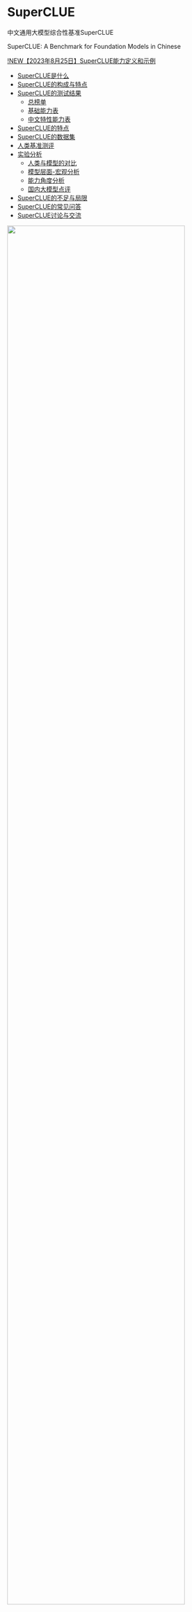 # SuperCLUE
中文通用大模型综合性基准SuperCLUE

SuperCLUE: A Benchmark for Foundation Models in Chinese

<a href='https://github.com/CLUEbenchmark/SuperCLUE-OPEN'>!NEW【2023年8月25日】SuperCLUE能力定义和示例</a>

- [SuperCLUE是什么](#SuperCLUE是什么)
- [SuperCLUE的构成与特点](#SuperCLUE的构成与特点)
- [SuperCLUE的测试结果](#SuperCLUE的测试结果)
     - [总榜单](#2023年7月Superclue中文大模型总排行榜)
     - [基础能力表](#2023年7月SuperCLUE基础能力榜单)
     - [中文特性能力表](#2023年7月SuperCLUE中文特性榜单)
- [SuperCLUE的特点](#SuperCLUE的特点)
- [SuperCLUE的数据集](#SuperCLUE的数据集)
- [人类基准测评](#人类基准测评)
- [实验分析](#实验分析)
     - [人类与模型的对比](#人类与模型的对比)
     - [模型层面-宏观分析](#模型层面-宏观分析)
     - [能力角度分析](#能力角度分析) 
     - [国内大模型点评](#国内大模型点评) 
- [SuperCLUE的不足与局限](#SuperCLUE的不足与局限)
- [SuperCLUE的常见问答](#SuperCLUE的常见问答)
- [SuperCLUE讨论与交流](#SuperCLUE讨论与交流)

<img src="https://github.com/CLUEbenchmark/SuperCLUE/blob/main/resources/superclue.jpeg"  width="90%" height="90%"></img>

SuperCLUE基准计划按照月度进行更新，纳入更多可用中文大模型，欢迎联系与交流；数据集和进一步信息计划在下一次更新时公开，敬请期待。

News   
[23/07/28] <a href='https://github.com/CLUEbenchmark/Llama2-Chinese'>Llama2开源模型中文版-榜单及全方位测评</a>

[23/07/25] 2023年7月SuperCLUE中文大模型排行榜发布

[23/07/05] 中文大模型的开放式问题与多轮对话基准发布，<a href='https://github.com/CLUEbenchmark/SuperCLUE-Open'>SuperCLUE-Open</a>

[23/05/31] <a href='https://www.SuperCLUEAI.com'>中文通用大模型匿名对战评价基准，SuperCLUE琅琊榜</a>
     
##### 更新
    更新 Update（2023-06-19），SuperCLUE中文大模型排行榜(2023年6月) 
    更新 Update（2023-05-30），添加RWKV-7B,IDEA-姜子牙-13B,西湖大模型v2       
    更新 Update（2023-05-21），添加360智脑
    更新 Update（2023-05-12）
    添加Claude: OpenAI最强竞争对手Anthropic的Claude取得了与ChatGPT3.5一致的效果
    添加ChatGLM-130B: 相比ChatGLM-6B效果大幅提升（+7.35），处于国内较好水平

## SuperCLUE是什么
中文通用大模型基准（SuperCLUE），是针对中文可用的通用大模型的一个测评基准。

它主要回答的问题是：在当前通用大模型大力发展的背景下，中文大模型的效果情况，包括但不限于"这些模型不同任务的效果情况"、"相较于国际上的代表性模型做到了什么程度"、
"这些模型与人类的效果对比如何"。

它尝试在一系列国内外代表性的模型上使用多个维度能力进行测试。SuperCLUE是中文语言理解测评基准（CLUE）在通用人工智能时代的进一步发展。

<img src="https://github.com/CLUEbenchmark/SuperCLUE/blob/main/resources/superclue_rank7.jpeg"  width="100%" height="100%"></img>


## SuperCLUE的测试结果
四个表格：汇总表、基础能力表、专业能力表、中文特性能力表

#####  排行榜会定期更新           数据来源: www.CLUEbenchmarks.com              

### 2023年7月SuperCLUE中文大模型总排行榜

| 排名 |                                                                    模型                                                                     |     机构     |  总分   | 基础能力 | 中文特性 | 学术专业 | 许可证 |
|:--:|:-----------------------------------------------------------------------------------------------------------------------------------------:|:----------:|:-----:|:---:|:---:|:---:|:---:|
| 🧝 |                                                                    人类                                                                     |    CLUE    | 83.66 | 85.03 | 82.29 | - | - |
| -  |                                                  <a href='https://openai.com/'>GPT-4</a>                                                  |   OpenAI   | 70.89 | 70.04 | 72.67 | 69.96 | 专有服务 |
| 🏅 |                                        <a href='https://yiyan.baidu.com/welcome'>文心一言(v2.2.0) </a>                                        |     百度     | 62.00 | 61.11 | 71.38 | 53.50 | 专有服务 |
| -  |                                            <a href='https://www.anthropic.com/'>Claude-2 </a>                                             | Authropic  | 60.94 | 62.01 | 61.18 | 59.63 | 专有服务 |
| -  |                                              <a href='https://openai.com/'>gpt-3.5-turbo</a>                                              |   OpenAI   | 59.79 | 64.40 | 63.19 | 51.78 | 专有服务 |
| 🥈 |                                               <a href='https://chatglm.cn'>ChatGLM-130B</a>                                               | 清华大学&智谱AI  | 59.35 | 53.78 | 71.39 | 52.89 | 专有服务 |
| 🥉 |                                            <a href='https://xinghuo.xfyun.cn/'>讯飞星火(v1.5)</a>                                             |    科大讯飞    | 58.02 | 63.32 | 65.72 | 45.03 | 专有服务 |
| -  |                                        <a href='https://www.anthropic.com/'>Claude-instant-v1</a>                                         | Authropic  | 56.31 | 58.85 | 55.91 | 54.16 | 专有服务 |
| 4  |                                                <a href='https://ai.360.cn'>360智脑(4.0)</a>                                                 |    360     | 55.04 | 56.68 | 62.54 | 45.88 | 专有服务 |
| 5  |                              <a href='https://huggingface.co/internlm/internlm-chat-7b'>internlm-chat-7b</a>                              | 上海AI实验室与商汤 | 53.91 | 54.85 | 61.35 | 45.53 | 开源-可商用 |
| 6  |                                      <a href='https://github.com/THUDM/ChatGLM2-6B'>ChatGLM2-6B</a>                                       | 清华大学&智谱AI  | 53.85 | 55.60 | 63.59 | 42.37 | 开源-可商用 |
| 7  |                                          <a href='https://api.minimax.chat/'>MiniMax-abab5.5</a>                                          |  MiniMax   | 53.06 | 53.61 | 62.79 | 42.77 | 专有服务 |
| 8  |                                           <a href='https://tongyi.aliyun.com/'>通义千问(v1.0.3)</a>                                           |    阿里巴巴    | 51.52 | 52.84 | 61.73 | 39.98 | 专有服务 |
| 9  |                           <a href='https://huggingface.co/baichuan-inc/Baichuan-13B-Chat'>Baichuan-13B-Chat</a>                           |    百川智能    | 49.35 | 50.46 | 55.38 | 42.21 | 开源-可商用 |
| 10 |                       <a href='https://huggingface.co/BelleGroup/BELLE-LLaMA-13B-2M-enc'>BELLE-LLaMA-13B-2M-enc</a>                       |     链家     | 46.60 | 48.71 | 52.99 | 38.10 | 开源-非商用 |
| 11 |                           <a href='https://huggingface.co/IDEA-CCNL/Ziya-LLaMA-13B-v1.1'>IDEA-姜子牙-13B-v1.1</a>                            | 深圳IDEA研究院  | 43.80 | 47.55 | 48.61 | 35.26 | 开源-非商用 |
| 12 |                         <a href='https://huggingface.co/FreedomIntelligence/phoenix-inst-chat-7b'>phoenix-7B</a>                          |   香港中文大学   | 41.57 | 45.39 | 44.62 | 34.70 | 开源-可商用 |
| 13 |                  <a href='https://huggingface.co/fnlp/moss-moon-003-sft'>MOSS-16B</a>                                                     |    复旦大学        | 35.36      |  37.01     |  38.01     |  31.07     | 开源-可商用 |
| 14 |                              <a href='https://huggingface.co/meta-llama/Llama-2-13b-hf'>Llama-2-13B-chat</a>                              |    Meta    | 34.26 | 35.85 | 37.37 | 29.57 | 开源-可商用 |
| 15 |                                        <a href='https://github.com/lm-sys/FastChat'>Vicuna-13B</a>                                        |   UC伯克利    | 31.70 | 34.61 | 33.71 | 26.80 | 开源-非商用 |
| 16 |                             <a href='https://huggingface.co/BlinkDL/rwkv-4-world'>RWKV-7B-World-CHNtuned</a>                              |  RWKV基金会   | 27.83 | 30.71 | 28.13 | 24.66 | 开源-可商用|
   
    注：国外代表性非开源模型（GPT4.0/Claude/gpt-3.5）参与榜单，但不参与排名

   
 ### 2023年7月SuperCLUE开源榜单
  | 排名  |                                              模型                                               |     机构     |  总分   | 基础能力  | 中文特性  | 学术专业  | 许可证 |
|:---:|:---------------------------------------------------------------------------------------------:|:----------:|:-----:|:-----:|:-----:|:-----:|:---:|
| 🧝  |                                              人类                                               |    CLUE    | 83.66 | 85.03 | 82.29 |   -   | - |
| 🏅️ |        <a href='https://huggingface.co/internlm/internlm-chat-7b'>internlm-chat-7b</a>        | 上海AI实验室与商汤 | 53.91 | 54.85 | 61.35 | 45.53 | 开源-可商用 |
| 🥈  |                <a href='https://github.com/THUDM/ChatGLM2-6B'>ChatGLM2-6B</a>                 | 清华大学&智谱AI  | 53.85 | 55.60 | 63.59 | 42.37 | 开源-可商用 |
| 🥉  |     <a href='https://huggingface.co/baichuan-inc/Baichuan-13B-Chat'>Baichuan-13B-Chat</a>     |    百川智能    | 49.35 | 50.46 | 55.38 | 42.21 | 开源-可商用 |
|  4  | <a href='https://huggingface.co/BelleGroup/BELLE-LLaMA-13B-2M-enc'>BELLE-LLaMA-13B-2M-enc</a> |     链家     | 46.60 | 48.71 | 52.99 | 38.10 | 开源-非商用 |
|  5  |     <a href='https://huggingface.co/IDEA-CCNL/Ziya-LLaMA-13B-v1.1'>IDEA-姜子牙-13B-v1.1</a>      | 深圳IDEA研究院  | 43.80 | 47.55 | 48.61 | 35.26 | 开源-非商用 |
|  6  |   <a href='https://huggingface.co/FreedomIntelligence/phoenix-inst-chat-7b'>phoenix-7B</a>    |   香港中文大学   | 41.57 | 45.39 | 44.62 | 34.70 | 开源-可商用 |
|  7  |                                    <a href='https://huggingface.co/fnlp/moss-moon-003-sft'>MOSS-16B</a>                                    |    复旦大学        | 35.36      |  37.01     |  38.01     |  31.07     | 开源-可商用 |
|  8  |        <a href='https://huggingface.co/meta-llama/Llama-2-13b-hf'>Llama-2-13B-chat</a>        |    Meta    | 34.26 | 35.85 | 37.37 | 29.57 | 开源-可商用 |
|  9  |                  <a href='https://github.com/lm-sys/FastChat'>Vicuna-13B</a>                  |   UC伯克利    | 31.70 | 34.61 | 33.71 | 26.80 | 开源-非商用 |
| 10  |       <a href='https://huggingface.co/BlinkDL/rwkv-4-world'>RWKV-7B-World-CHNtuned</a>        |  RWKV基金会   | 27.83 | 30.71 | 28.13 | 24.66 | 开源-可商用|
  
 往期榜单，
2023年6月：<a href='./README_2306.md'>2023年6月SuperCLUE中文特性榜单</a>

2023年5月：<a href='./README_2305.md'>2023年5月SuperCLUE中文特性榜单</a>

### 2023年7月SuperCLUE基础能力榜单

| 排名  |           模型           | 平均分 | 语义理解 | 闲聊 | 对话 | 角色扮演 | 知识与百科 | 生成与创作 | 逻辑与推理 | 代码 | 计算 | 安全 |
|:---:|:----------------------:| :---: | :---: | :---: | :---: | :---: | :---: | :---: |:-----:| :---: | :---: | :---: |
| 🧝  |           人类           | 85.03 | 90.17 | 71.53 | 77.99 | 82.19 | 97.44 | 68.79 | 90.55 | 90.45 | 94.97 | 86.22 |
|  -  |         gpt-4          | 70.04 | 82.91 | 46.77 | 66.39 | 63.46 | 92.65 | 66.67 | 60.33 | 85.45 | 61.48 | 73.02 |
|  -  |     gpt-3.5-turbo      | 64.40 | 87.18 | 45.16 | 65.57 | 60.58 | 85.29 | 72.36 | 42.98 | 72.73 | 38.52 | 72.22 |
| 🏅️ |       讯飞星火(v1.5)       | 63.32 | 78.26 | 45.90 | 59.84 | 55.88 | 73.48 | 54.92 | 54.70 | 60.00 | 76.86 | 71.54 |
|  -  |        Claude-2        | 62.01 | 83.49 | 49.59 | 57.14 | 52.88 | 78.68 | 68.07 | 53.72 | 66.06 | 44.26 | 65.60 |
| 🥈  |      文心一言(v2.2.0)      | 61.11 | 81.90 | 46.34 | 56.67 | 59.80 | 86.76 | 47.73 | 36.52 | 65.79 | 52.63 | 70.63 |
|  -  |   Claude-instant-v1    | 58.85 | 76.52 | 50.00 | 58.20 | 55.77 | 77.04 | 61.48 | 40.00 | 66.97 | 33.61 | 67.77 |
| 🥉  |       360智脑(4.0)       | 56.68 | 76.92 | 52.46 | 58.33 | 54.08 | 76.80 | 61.54 | 37.29 | 53.64 | 29.57 | 67.92 |
|  4  |      ChatGLM2-6B       | 55.60 | 74.36 | 44.35 | 55.74 | 56.73 | 76.47 | 51.22 | 40.50 | 41.82 | 45.08 | 66.67 |
|  5  |    internlm-chat-7b    | 54.85 | 80.34 | 48.39 | 55.74 | 55.77 | 77.94 | 36.59 | 37.19 | 51.82 | 34.43 | 68.25 |
|  6  |      ChatGLM-130B      | 53.78 | 70.94 | 45.97 | 56.56 | 61.54 | 75.74 | 55.28 | 29.75 | 45.45 | 31.15 | 63.49 |
|  7  |    MiniMax-abab5.5     | 53.61 | 79.49 | 45.97 | 59.84 | 60.58 | 85.29 | 47.97 | 29.75 | 30.00 | 31.97 | 61.11 |
|  8  |          通义千问          | 52.84 | 74.77 | 45.97 | 57.98 | 53.00 | 76.69 | 38.89 | 33.06 | 46.67 | 39.67 | 60.40 |
|  9  |   Baichuan-13B-Chat    | 50.46 | 64.10 | 41.94 | 50.00 | 52.88 | 75.00 | 57.72 | 27.27 | 40.91 | 31.15 | 60.32 |
| 10  |       BELLE-13B        | 48.71 | 68.38 | 46.77 | 51.64 | 53.85 | 64.71 | 25.20 | 32.23 | 48.18 | 31.97 | 63.49 |
| 11  |   IDEA-姜子牙-13B-v1.1    | 47.55 | 70.09 | 49.19 | 48.36 | 48.08 | 58.82 | 32.52 | 34.71 | 21.82 | 45.08 | 63.49 |
| 12  |       Phoenix-7B       | 45.39 | 66.67 | 41.94 | 43.44 | 43.27 | 55.15 | 44.72 | 31.41 | 36.36 | 33.61 | 55.56 |
| 13  |        MOSS-16B        | 37.01 | 54.70 | 39.52 | 40.16 | 45.19 | 35.29 | 34.96 | 24.79 | 32.73 | 27.05 | 37.30 |
| 14  |    Llama-2-13B-chat    | 35.85 | 52.14 | 41.94 | 40.98 | 32.69 | 33.82 | 38.21 | 28.93 | 23.64 | 27.05 | 38.10 |
| 15  |       Vicuna-13B       | 34.61 | 49.57 | 33.06 | 32.79 | 37.50 | 25.74 | 30.89 | 27.27 | 40.91 | 35.25 | 35.71 |
| 16  | RWKV-7B-World-CHNtuned | 30.71 | 31.62 | 20.16 | 22.13 | 26.92 | 27.21 | 23.58 | 22.31 | 36.36 | 60.66 | 36.51 |

    注：国外代表性非开源模型（GPT4.0/Claude/gpt-3.5）参与榜单，但不参与排名；指标为：Accuracy。数据表比较大，表格请往后拉        

### 2023年7月SuperCLUE中文特性榜单

| 排名  |           模型           | 平均分 | 字形和拼音 | 字义理解 | 句法分析 | 文学 | 诗词 | 成语 | 歇后语和谚语 | 方言 | 对联 | 古文 |
|:---:|:----------------------:|:---:|:---:|:---:|:---:|:---:|:---:|:---:|:---:|:---:|:---:|:---:|
| 🧝  |           人类           | 82.29 | 96.01 | 83.15 | 62.71 | 91.47 | 90.79 | 92.38 | 83.78 | 69.21 | 70.00 | 83.40 |
|  -  |         gpt-4          | 72.67 | 62.83 | 68.07 | 85.48 | 88.08 | 75.68 | 95.12 | 70.15 | 38.40 | 71.52 | 67.31 |
| 🏅️ |      ChatGLM-130B      | 71.39 | 48.67 | 68.07 | 75.00 | 83.44 | 84.68 | 95.94 | 67.16 | 45.60 | 70.86 | 72.12 |
| 🥈  |      文心一言(v2.2.0)      | 71.38 | 59.34 | 70.34 | 73.33 | 86.58 | 82.88 | 95.12 | 60.31 | 37.60 | 71.03 | 73.79 |
| 🥉  |       讯飞星火(v1.5)       | 65.72 | 47.32 | 68.38 | 77.42 | 72.03 | 69.09 | 89.43 | 59.85 | 35.77 | 71.23 | 63.46 |
|  4  |      ChatGLM2-6B       | 63.59 | 45.13 | 60.50 | 66.13 | 78.81 | 63.06 | 89.43 | 64.18 | 33.60 | 64.24 | 66.35 |
|  -  |     gpt-3.5-turbo      | 63.19 | 46.02 | 69.75 | 75.81 | 75.50 | 57.66 | 89.43 | 55.97 | 36.00 | 57.62 | 66.35 |
|  5  |    MiniMax-abab5.5     | 62.79 | 46.90 | 57.98 | 63.71 | 75.50 | 71.17 | 86.99 | 60.45 | 41.60 | 58.94 | 62.50 |
|  6  |       360智脑(4.0)       | 62.54 | 45.45 | 63.83 | 63.53 | 71.43 | 70.73 | 97.06 | 60.47 | 38.46 | 64.96 | 73.21 |
|  7  |          通义千问          | 61.73 | 41.59 | 60.87 | 60.66 | 73.65 | 67.89 | 88.24 | 51.91 | 40.68 | 68.97 | 57.89 |
|  8  |    internlm-chat-7b    | 61.35 | 41.59 | 58.82 | 62.10| 76.16 | 68.47 | 86.18 | 61.94 | 32.80 | 57.62 | 65.38 |
|  -  |        Claude-2        | 61.18 | 48.67 | 70.94 | 70.16 | 67.55 | 54.05 | 83.74 | 58.21 | 36.00 | 60.67 | 59.62 |
|  -  |   Claude-instant-v1    | 55.91 | 43.36 | 62.16 | 72.13 | 62.91 | 50.91 | 84.87 | 47.73 | 31.20 | 56.38 | 45.19 |
|  9  |   Baichuan-13B-Chat    | 55.38 | 45.13 | 58.82 | 50.81 | 73.51 | 70.27 | 75.61 | 47.01 | 33.60 | 44.37 | 54.81 |
| 10  |       BELLE-13B        | 52.99 | 42.48 | 55.46 | 67.74 | 56.29 | 46.85 | 78.05 | 38.06 | 33.60 | 59.60 | 49.04 |
| 11  |   IDEA-姜子牙-13B-v1.1    | 48.61 | 28.32 | 54.62 | 51.61 | 56.29 | 51.35 | 63.41 | 42.54 | 36.00 | 48.34 | 51.92 |
| 12  |       Phoenix-7B       | 44.62 | 30.09 | 51.26 | 43.55 | 51.66 | 45.95 | 65.85 | 35.07 | 32.00 | 45.03 | 44.23 |
| 13  |        MOSS-16         | 38.01 | 32.74 | 43.70 | 36.29 | 40.40 | 32.43 | 60.98 | 32.09 | 31.20 | 31.13 | 40.38 |
| 14  |    Llama-2-13B-chat    | 37.37 | 31.86 | 40.34 | 49.19 | 37.75 | 33.33 | 43.90 | 32.09 | 32.00 | 33.77 | 40.38 |
| 15  |       Vicuna-13B       | 33.71 | 21.24 | 34.45 | 45.16 | 29.14 | 22.52 | 33.33 | 36.57 | 22.40 | 49.67 | 38.46 |
| 16  | RWKV-7B-World-CHNtuned | 28.13 | 25.66 | 26.05 | 25.00 | 29.80 | 26.13 | 45.53 | 17.16 | 20.00 | 36.42 | 27.88 |

     注：外代表性非开源模型（GPT4.0/Claude/gpt-3.5/）参与榜单，但不参与排名；；指标为：Accuracy。数据表比较大，表格请往后啦。       


### SuperCLUE的构成与特点
着眼于综合评价大模型的能力，使其能全面地测试大模型的效果，又能考察模型在中文特有任务上的理解和积累。我们对能力进行了划分，
SuperCLUE从三个不同的维度评价模型的能力：基础能力、专业能力和中文特性能力。

#### 基础能力:

包括了常见的有代表性的模型能力，如语义理解、对话、逻辑推理、角色模拟、代码、生成与创作等10项能力。

#### 专业能力:

包括了中学、大学与专业考试，涵盖了从数学、物理、地理到社会科学等50多项能力。

#### 中文特性能力:

针对有中文特点的任务，包括了中文成语、诗歌、文学、字形等10项多种能力。

#### SuperCLUE的特点：
1）多个维度能力考察（3大类，70+子能力）：从三个不同角度对中文大模型进行测试，以考察模型的综合能力；并且每一个子能力又含有十项或以上不同的细分能力。

2）自动化测评（一键测评）：通过自动化测评方式以相对客观形式测试不同模型的效果，可以一键对大模型进行测评。

3）广泛的代表性模型（17个模型）：选取了多个国内外有代表性的可用的模型进行测评，以反映国内大模型的发展现状并了解与国际领先模型的差距或相对优劣势。

4）人类基准：在通用人工智能发展的背景下，SuperCLUE也提供了模型相对于人类效果的指标对比。

### 数据集数量
    2023年6月榜单，针对基础能力、中文特性和专业能力，使用了3714题目。
    
## SuperCLUE的数据集
1.基础能力（10项能力）：语义理解、生成与创作、闲聊、对话、百科与知识、逻辑与推理、计算能力、代码、角色模拟、安全
    
    示例：
    语义理解：
        两个男人正常交谈，其中一个男人夸赞对方办事能力强，对方回答“哪里，哪里”。这里的“哪里，哪里”是什么意思？
        A. 讲话十分含糊不清。
        B. 要求说出具体的优点。
        C. 表达自己的谦虚。
        D. 挑衅对方。
         
    逻辑与推理：
        小明的妻子生了一对双胞胎。以下哪个推论是正确的？
        A. 小明家里一共有三个孩子。
        B. 小明家里一共有两个孩子。
        C. 小明家里既有男孩子也有女孩子。
        D. 无法确定小明家里孩子的具体情况。
 
     

2.中文特性能力（10项能力）：成语、诗词、文学、字义理解、汉语句法分析、汉字字形和拼音理解、歇后语和谚语、对联、方言、古文
    
    示例：
    成语：
    选出下列句子中成语使用错误的一项
        A. 这个项目时间紧任务重，大家都在马不停蹄地奔波劳碌。
        B. 他常常口是心非，让人难以相信他说的话。
        C. 两人是同学三年，一直保持着良好的关系，相互尊重、相敬如宾。
        D. 当地突发大火，整个村庄都鸡犬不宁，局势十分危急。
     
    文学：
    下列有关名著的表述有误的一项是
        A. 《红楼梦》是中国古代小说中的巅峰之作，以其瑰丽的语言和丰富的人物形象而闻名于世。
        B. 《西游记》是中国古代四大名著之一，讲述了哪吒等人历经九九八十一难，最终取得真经的故事。
        C. 《孔乙己》是鲁迅的代表作之一，以其深刻的社会洞察力和优美的文学风格而广受好评。
        D. 《围城》是钱钟书的代表作之一，以其独特的文学语言和深刻的社会洞察力而成为现代中国文学的经典之作。
         
     
3.专业能力（50+能力）：抽象代数、天文学、临床知识、大学生物学、大学计算机科学、大学数学、高中化学、高中物理、机器学习、营养、专业会计、职业心理学等
    
    示例：
    物理：
    以下物理常识题目，哪一个是错误的?
        A. 在自然环境下，声音在固体中传播速度最快。
        B. 牛顿第一定律：一个物体如果不受力作用，将保持静止或匀速直线运动的状态。
        C. 牛顿第三定律：对于每个作用力，都有一个相等而反向的反作用力。
        D. 声音在空气中的传播速度为1000m/s。
     
    天文学：
    以下天文学常识题目，哪一个是错误的？
        A. 太阳系是指由太阳和围绕着它运行的八大行星、矮行星、卫星、小行星带和彗星组成的一个行星系统。
        B. 卫星是指绕行星或其他天体运动的天体。
        C. 彗星是指太阳系中一种较小的天体，其核心由冰和尘埃组成。
        D. 按一般的天体归类方法，月球属于行星。
    
## SuperCLUE全自动测评过程：
    1、统一prompt：针对每一个题目，构造了统一的prompt供模型和人类使用；
    2、预测：系统使用模型进行预测，要求模型选取ABCD中的某一个选项；
    3、打分：如果模型的回答不是标准的答案，而是一段文字，系统会采取特定的策略自动提取出模型的答案。该策略结合模型的表现进行优化和完善。
      （注：当无法提取有效答案的时候，则表明模型没有按照人类的要求做题，未正确理解指令，则认为模型回答错误。）
       
   由于此次为SuperCLUE首次全自动测评，为了谨慎起见，全部答案事后已由多位人类进行交叉复核，与自动测评结果基本一致。

## 人类基准测评
针对于基础能力和中文特性能力题目，会有三位独立的人类测评员根据题目作答。人类测评结果，采用多数投票方式进行汇总，作为人类基准分数。

## 实验分析

#### 人类与模型的对比

从人类测评角度看，基础能力（92%）+ 中文特性能力（94%），都达到了非常高的水平。除GPT-4外，人类准确率大幅超过了其他的大模型（如在基础能力上超过其他模型15多个百分点）。
 AI虽然进展很快，但人类还是有相对优势的， 比如在计算方面，人类比最强模型GPT-4高出了30个百分点。

   
#### 模型层面-宏观分析

一句话点评：国际先进模型的效果具有较大的领先性；同时国产GPT模型也有不俗的表现，有差距但可追赶。

1）中文大模型的必要性

在国际上效果非常棒的Vicuna-13B模型，在中文领域的效果是众多模型中比较一般的模型（排名靠后）。而国内研发的大模型或在中文任务上进行训练后的模型，都大幅超过了Vicuna-13B的效果，比如星火认知大模型在总分上超过了 Vicuna-13B 20个百分点，并且BELLE-13B（基于LLaMA并在中文上训练和微调过的模型）的总分也超过了 Vicuna-13B 10多个百分点。
    
2）国内大模型与OpenAI GPT之间的差距较大，但在逐渐逼近

 可以看到在本次SuperCLUE上效果最好的国内模型，星火认知大模型，与GPT-4相比有23个百分点的差距，与gpt-3.5-turbo在总分上也有13个百分点的差距。但是我们更应该看到，
 不断涌现和迭代的国内大模型也在逐步地缩小与OpenAI GPT模型模型的差距。
 
3）gpt-3.5-turbo与GPT-4之间也有明显差距

   比如，GPT-4在所有参与测评的模型中是独一档的存在，超过了gpt-3.5-turbo近10个百分点。它在逻辑推理能力、生成与创作能力方面，远远优于其他模型（超过其他模型20个百分点或以上）。
   

#### 能力角度分析

1） 当前模型在基础能力普遍表现不错，但中文特性能力、专业能力还比较差。

   说明当前国内大模型已经有不错的基础（60-70%），但在专业领域、中文任务上表现一般（如30-60%直接），说明在专业领域或中文任务上还需要继续努力，或者说进行针对性的训练。
   
2）当前模型通常在逻辑推理、计算方面能力较差。

  除GPT-4外，其他模型在这两项能力上通常在30-50分之间。

3）角色模拟，AI模型比较擅长。
  这方面可以是非常有用的。可以让AI根据场景和角色设定帮忙人类来完成多种不同的任务，例如市场营销策划、心理咨询、客户服务、到提供创意或想法等。

#### 国内大模型点评

本次测评中，国内大模型中360智脑、讯飞星火认、文心一言、MiniMax模型有不错的表现。


## SuperCLUE的不足与局限
1. 基础能力、中文特性能力：虽然每一部分都包含了10类子能力，但这两个能力的总数据量比较少，可能存在需要扩充数据集的问题。
2. 选取模型的不完全：我们测试了9个模型，但还存在着更多的可用中文大模型。需要后续进一步添加并测试；有的模型由于没有广泛对外提供服务，我们没能获取到可用的测试版本。
3. 选取的能力范围：我们尽可能的全面、综合衡量模型的多维度能力，但是可能有一些模型能力没有在我们的考察范围内。后续也存在扩大考察范围的可能。
4. 客观考察的不足：我们以相对客观形式考察模型能力，但一些主观、开放性问题的模型能力的考察可能存在不足。
5. 模型参数：当前大模型发展较快，参数量又有比较大的差异，本次的测评并没有在同一级别的参数量上进行。

## SuperCLUE的常见问答

1. 什么时候会公布评测集和更多细节？

       由于本轮评测尚未结束，数据集和进一步信息计划将在本轮SuperCLUE评测结束后公开，敬请期待。     

2. 测试方法
       
       相同的prompt情况下，让不同的模型对题目进行预测结果，与正确答案进行匹配，计算最终结果，并统计准确率（ACC）。
       计算正确答案：根据模型预测结果，系统会提取答案，并计算题目的分数；为稳妥起见，人工会符合每一个模型的预测结果及其答案。

3. 为什么人工测评的成绩这么高? 人类测评员是什么水平？
       
       当前报告的人类测评的分数是采取开卷考试形式的进行的。即由每一个题目3个人类测评员进行开卷考试，最后结果进行多数投票后获得。
       我们也会添加采取闭卷形式的人类分数。
       
       人类测评员是高年级本科生、研究生水平。

       

## SuperCLUE讨论与交流

SuperCLUE榜单大模型评测申请：https://wj.qq.com/s2/12305633/a73d/

模型内测需求收集：https://wj.qq.com/s2/12307825/2ae0/



<p float="left">   
  <img src="https://github.com/CLUEbenchmark/SuperCLUE/blob/main/resources/superclue6group.jpeg"  width="30%" height="30%"></img>
  <img src="https://github.com/CLUEbenchmark/SuperCLUE/blob/main/resources/brightmart_s.jpeg"  width="30%" height="30%"></img>
</p> 

 
<a href="https://discord.gg/GPHv9BfNUD" target="__blank">Discord SuperCLUE交流群</a>

## 引用

如果使用本项目的，请引用本项目。

    @misc{SuperCLUE,
      author = {Liang Xu, Anqi Li, Lei Zhu, Hang Xue, Changtai Zhu, Kangkang Zhao, Haonan He, Xuanwei Zhang, Qiyue Kang, Zhenzhong Lan},
      title = {SuperCLUE: A Comprehensive Chinese Large Language Model Benchmark},
      year = {2023},
      publisher = {arxiv},
      howpublished = {\url{https://arxiv.org/abs/2307.15020}},
    }
